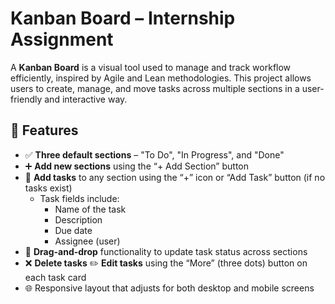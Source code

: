 # Kanban Board – Internship Assignment

A **Kanban Board** is a visual tool used to manage and track workflow efficiently, inspired by Agile and Lean methodologies. This project allows users to create, manage, and move tasks across multiple sections in a user-friendly and interactive way.

## 📌 Features

- ✅ **Three default sections** – "To Do", "In Progress", and "Done"
- ➕ **Add new sections** using the “+ Add Section” button
- 📝 **Add tasks** to any section using the “+” icon or “Add Task” button (if no tasks exist)
  - Task fields include:
    - Name of the task
    - Description
    - Due date
    - Assignee (user)
- 🔁 **Drag-and-drop** functionality to update task status across sections
- ❌ **Delete tasks** ✏️ **Edit tasks** using the “More” (three dots) button on each task card
- 🌐 Responsive layout that adjusts for both desktop and mobile screens

